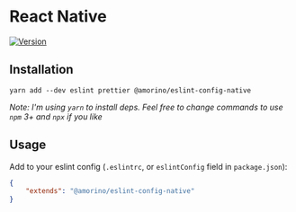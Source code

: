 # React Native
[![Version][version-badge]][package]

## Installation

```
yarn add --dev eslint prettier @amorino/eslint-config-native
```

*Note: I'm using `yarn` to install deps. Feel free to change commands to use `npm` 3+ and `npx` if you like*


## Usage

Add to your eslint config (`.eslintrc`, or `eslintConfig` field in `package.json`):

```json
{
    "extends": "@amorino/eslint-config-native"
}
```

[version-badge]: https://img.shields.io/npm/v/@amorino/eslint-config-native.svg?style=flat-square
[package]: https://www.npmjs.com/package/@amorino/eslint-config-native
